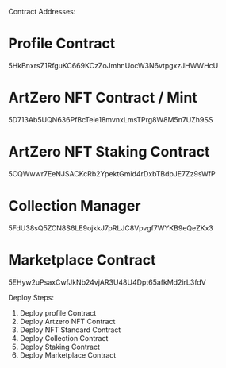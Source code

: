 Contract Addresses:

# Profile Contract
5HkBnxrsZ1RfguKC669KCzZoJmhnUocW3N6vtpgxzJHWWHcU

# ArtZero NFT Contract / Mint
5D713Ab5UQN636PfBcTeie18mvnxLmsTPrg8W8M5n7UZh9SS

# ArtZero NFT Staking Contract
5CQWwwr7EeNJSACKcRb2YpektGmid4rDxbTBdpJE7Zz9sWfP

# Collection Manager
5FdU38sQ5ZCN8S6LE9ojkkJ7pRLJC8Vpvgf7WYKB9eQeZKx3

# Marketplace Contract
5EHyw2uPsaxCwfJkNb24vjAR3U48U4Dpt65afkMd2irL3fdV


Deploy Steps:
1. Deploy profile Contract
2. Deploy Artzero NFT Contract
3. Deploy NFT Standard Contract
4. Deploy Collection Contract
5. Deploy Staking Contract
6. Deploy Marketplace Contract
